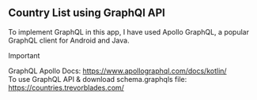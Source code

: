 ## Country List using GraphQl API
To implement GraphQL in this app, I have used Apollo GraphQL, a popular GraphQL client for Android and Java.
> [!IMPORTANT]
> GraphQL Apollo Docs: https://www.apollographql.com/docs/kotlin/<br>
  To use GraphQL API & download schema.graphqls file: https://countries.trevorblades.com/
